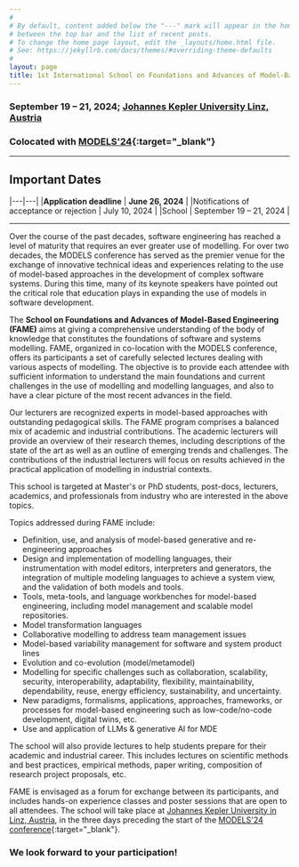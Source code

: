 ```yaml
---
#
# By default, content added below the "---" mark will appear in the home page
# between the top bar and the list of recent posts.
# To change the home page layout, edit the _layouts/home.html file.
# See: https://jekyllrb.com/docs/themes/#overriding-theme-defaults
#
layout: page
title: 1st International School on Foundations and Advances of Model-Based Engineering (FAME)
---
```



### September 19 – 21, 2024; [Johannes Kepler University Linz, Austria](./venue)

### Colocated with [MODELS'24](https://conf.researchr.org/home/models-2024){:target="_blank"}

---

## Important Dates

|---|---|
|**Application deadline** | **June 26, 2024** |
|Notifications of acceptance or rejection | July 10, 2024 |
|School | September 19 – 21, 2024 | 

---

Over the course of the past decades, software engineering has reached a level of maturity that requires 
an ever greater use of modelling. For over two decades, the MODELS conference has served as the premier 
venue for the exchange of innovative technical ideas and experiences relating to the use of model-based 
approaches in the development of complex software systems. During this time, many of its keynote speakers 
have pointed out the critical role that education plays in expanding the use of models in software development. 

The **School on Foundations and Advances of Model-Based Engineering (FAME)** aims at giving a comprehensive understanding 
of the body of knowledge that constitutes the foundations of software and systems modelling. FAME, organized in 
co-location with the MODELS conference, offers its participants a set of carefully selected lectures dealing with 
various aspects of modelling. The objective is to provide each attendee with sufficient information to understand 
the main foundations and current challenges in the use of modelling and modelling languages, and also to have a 
clear picture of the most recent advances in the field.

Our lecturers are recognized experts in model-based approaches with outstanding  pedagogical skills. 
The FAME program comprises a balanced mix of academic and industrial contributions. The academic 
lecturers will provide an overview of their research themes, including descriptions of the state 
of the art as well as an outline of emerging trends and challenges. The contributions of the 
industrial lecturers will focus on results achieved in the practical application of modelling 
in industrial contexts.

This school is targeted at Master's or PhD students, post-docs, lecturers, academics, 
and professionals from industry who are interested in the above topics.

Topics addressed during FAME include: 
- Definition, use, and analysis of model-based generative and re-engineering approaches
- Design and implementation of modelling languages, their instrumentation with model editors, interpreters and generators, the integration of multiple modeling languages to achieve a system view, and the validation of both models and tools.
- Tools, meta-tools, and language workbenches for model-based engineering, including model management and scalable model repositories.
- Model transformation languages
- Collaborative modelling to address team management issues
- Model-based variability management for software and system product lines
- Evolution and co-evolution (model/metamodel)
- Modelling for specific challenges such as collaboration, scalability, security, interoperability, adaptability, flexibility, maintainability, dependability, reuse, energy efficiency, sustainability, and uncertainty.
- New paradigms, formalisms, applications, approaches, frameworks, or processes for model-based engineering such as low-code/no-code development, digital twins, etc.
- Use and application of LLMs & generative AI for MDE 

The school will also provide lectures to help students prepare for their academic and industrial career. 
This includes lectures on scientific methods and best practices, empirical methods, paper writing, 
composition of research project proposals, etc. 

FAME is envisaged as a forum for exchange between its participants, and includes hands-on experience classes 
and poster sessions that are open to all attendees. The school will take place at [Johannes Kepler University in Linz, Austria](venue),
in the three days preceding the start of the [MODELS'24 conference](https://conf.researchr.org/home/models-2024){:target="_blank"}.

### We look forward to your participation!



